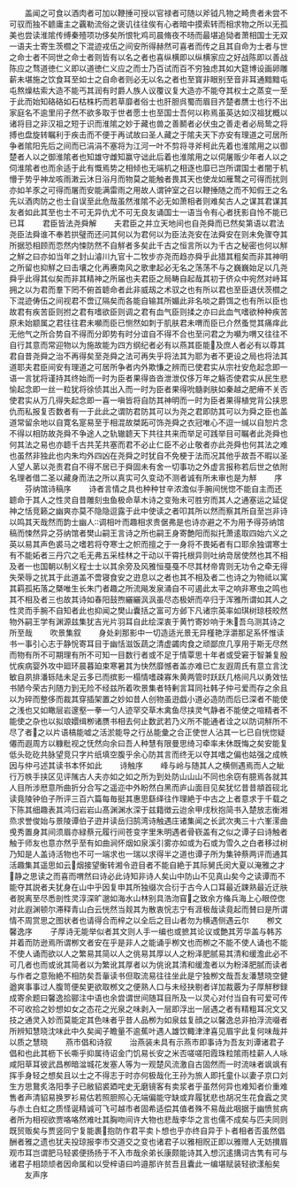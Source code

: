 <!-- { "loadSidebar": true } -->
　　盖闻之可食以酒肉者可加以鞭捶可授以官禄者可随以斧钺凡物之畸贵者未尝不可驭而独不聼庸主之覊勒流俗之褒讥往往俟有心者暗中摸索转而相求物之所以无孤美也尝读淮隂传缚秦殪项功侈矣所恨牝鸡司晨脩夜不旸而最堪追恸者萧相国士无双一语夫士寄生茨櫩之下混迹戎伍之间安所得赫然可喜者而传之且其自命为士者与世之命士者不同世之命士者则皆有以名之者也喜纵横即以纵横家应之好战陈即以善战陈应之骛道徳仁义即以道徳仁义应之而士乃百试而百不穷独虑其如大筵博设画卵雕薪未堪施之饮食耳至如士之自命者则必无以名之者也至寳非眼别至音非耳通黯黯屯屯熬燥枯索大造不能丐其润有时爵人族人议覆议复大造亦不能夺其权士之蒸变一至于此而始知硌硌如石枯株朽而若草靡者俗士也肝胆呉蜀而眉目齐楚者赝士也行不出家庭名不逾里闬孑然不欲多取于世者愿士也至国士吾何以称焉虽英达如汉祖犹概以诸将目之非汉祖之短于识而淮隂之妙于藏也兽之善鬭者必伏虫之善走者必局鸷之将搏也盘旋转瞩利于疾击而不便于再试故曰圣人藏之于隂夫天下亦安有理道之可居所争者隂阳先后之间而已涓涓不塞将为江河一叶不剪将寻斧柯此先着也淮隂用之以御楚者人以之御淮隂者也知雄守雌知赢守诎此后着也淮隂用之以伺屠贩少年者人以之伺淮隂者也而余适于此有慨焉势之相倾也无端机之相逐也靡已岂所谓国士者闇于机懵于势乎神龙咳雨潄云沐日浴月而物莫之能触者畏其天也使龙如雁鹜之可得而扰则亦如羊豕之可得而屠而安能满雷雨之用故人谓钟室之召以鞭捶随之而不知假王之名先以酒肉防之也士自误至此危哉虽然淮隂不必无如萧相者则难矣古人之谋其君谋其友者如此其至也士不可无异仇尤不可无良友诵国士一语当令有心者抚影自怜不能已已耳
　　君臣皆法尧舜解
　　夫君臣之并立天地间也自尧舜而已然矣第语以君法尧臣法舜谁不奉若拱璧而还问其何以为君何以为臣法尧安在法舜安在则未免骤夺其所据恐相顾而恧然内悚防然不自觧者多矣此千古之恒言所以为千古之秘密也何以觧之觧之曰亦如当年之封山濬川九官十二牧步亦尧而趋亦舜乎此猎其粗矣而非其神明之所留也抑觧之曰击壤之化再赓南风之歌聿起必无名之荡荡不与之巍巍始足以几尧舜乎此得其似矣而非其精神之所届也夫君臣之局畴自起哉其初于侪众中宛然对峙耳拥之以为君而羣下罔不俯首聼命者此非威刼之术驭之也有所以君也至臣退伏茨櫩之下混迹俦伍之间视君不啻辽隔矣而各能自输其所媚此非名啖之爵饵之也有所以臣也故君有疾苦臣则拊之君有嗜欲臣则调之君有血气臣则揉之亦曰此血气嗜欲种种疾苦原未始颛属之君往往君未嚬而臣已恻然如刺于肌肤君未喟而臣已介然蚤觉其痛痒此无他气之所合势自不得而分即势有时分谊自不得不合也至问君之为嚬为喟又往往不自行其意而常迎物以为施故能为四方纲纪者必有以燕其臣能及庶人者必有以尊其君自昔尧舜之治不再得矣至尧舜之法可再失乎将法其为耶为者不更设之局也将法其道耶夫君臣间安有理道之可居所争者内外欺慊之辨而已使君实从宗社安危起念即一语一言犹将谨持其终始而一时为臣者果得沓沓泄泄仅侈万年之觞否使君实从民生悲愉起念即一丝一粒犹将徐侦其出入而一时为臣者果得吮髓剥肤如秦越之肥瘠不关否使君实从万几得失起念即一喜一嗔皆将自防其神明而一时为臣者果得植党背公挟恩仇而私报复否数者有一于此此之谓防君防其可以为尧之君即防其可以为舜之臣也盖道常留余地以自寛名寔易至于相混故桀跖可饰尧舜之衣冠唯心不逗一缄以自恕片念不得以相防故尧舜不争途人之轨辙聼天下共往共来而举足可践举目可瞩者此尧舜也何其法之易也亦聼千古共芜共塞而君不必止仁臣不必止敬者亦此尧舜也何其法之难也虽然非独此也内朱均外四凶在尧舜之时犹自不免梗于法而况其他乎故吾不暇以圣人望人苐以尧责君自不得不居已于舜固未有舍一切事功之外虚言报称若后世之依附名理者借二圣以藏身而法之所以真实可久变动不测者诚有所未审也是为觧
　　序
　　芬纳馆诗稿序
　　诗者言情之具也种种甘辛浓澹似手腕间恍惚不能自主而还聼命于其人之性灵自昔雕刻虫鱼极命草木诗之变殆未可胜穷而其人之通塞运之延促神之恬竞籁之幽爽亦莫不隐隐逗露于此中使读之者叩其所以然而察其所自至岂非诗以鸣其天哉然而韵士幽人调相叶而趣相求贵倨弗是也诗亦避之不为用予得芬纳馆稿而悚然异之芬纳馆者樊山嗣王言诗之所也嗣王身寄艶阳而拟托萧逺取四始六义之英以易其声色裘马之嗜若将夺寒士之帜而擅之于一身将不畏妬者有口耶余独谓寒士有不能妬者三丹穴之毛无弗五采桂林之干动以干霄托根异则吐纳竒居使然也其不相及者一也国朝以制义程士士以其余旁及风雅恒戞戞不尽其材帝胄则无功令之牵无得失荣辱之扰其于此道盖不啻寝食安之逰息以之者也其不相及者二也诗之为物祗以寓其羁孤拓落之槩唯生长朱门者趣之所流飚发泉涌自不可遏此太平之响非寒虫之鸣也其不相及者三也故其诗如春阳鼓煦纚纚沨沨虽尽态极妍而卒归于浑雅所谓如其人之性灵而手腕不自知者此也抑闻之樊山囊括之富可方邺下凡诸宗英率如琪树琼枝皎然物外嗣王学有渊源兹集犹吉光片羽耳自此绘深衷于黄竹寄妙响于朱吾乌测其诗之所至哉
　　吹景集叙
　　身处刹那影中一切造适光景无异槿艳浮灂那足系怀惟读书一事引心志于静恱寄耳目于幽恬滋饭蔬之清虚蠲肉食之顽鄙庶几享用于斯无尽然而物有所不可期理有所不可知一目数行者或不足于情覃思十年者或受窘于智兼复殷忧疾病婴外攻中廻环晨暮廹束寒暑其为快然靡憾者盖亦难已亡友遐周氏有意立言沈敏自夙排潘轹陆未足云多已而摈影一榻情嗜疎寡朱黄两管时跃跃几格间凡以勇效怯书陋今荣古刋随力到无险不经兹所着吹景集者特剰言耳同社韩子仲弓爱而存之余且以为碎而整侈而裁其穿插架置之妙如昔人创物虽逰戯小道必造防而后已深者不能使之浅也又如瞰层岩邃壑一拳一勺人迹罕交草木禽鱼尽挟灵气静者不能使之喧精者不能使之杂也以拟琅嬛缉栁诸赝书相去何止数武若乃义所不能通者诠之以防词觧所不尽了者之以片语槁能嘘之活淤能导之行丛能彚之合正使世人沾其一匕已自恍惚疑僊而遐周方以糠粃视之怃然向余曰吾人种慧有限曼思绮习牵率未休既悔之矣安能复低头矻矻共脉望竞只字片纸填空腹乎余心防其言而终无以夺其嗜之偏也姑强之成帙因与仲弓述其读书本怀如此
　　诗触序
　　峰与岭与随其人之横侧遇焉而人之眦行万帙手挟区见评隲古人夫亦如之如之所为到处防山山山不同也余窃有臆焉各就其人目所涉厯意所曲折分合写之遥迩中外盼然白黑而庐山面目见矣犹忆昔昔頫首砚北读竟陵钟伯子所评三百六篇每毎挺其惠思繇绎往作理絶于中古之上者意求于千载之下陈其细趣表其鸿归岩岩山髙渊渊水深于兹籍徴云迨余甲戌秋抱简书入楚放志衡湘烝求誉俊始与景陵谭伯子逰并读岳归鹄湾诗触遇庄诸集闻之长武次夷三十六峯潆曲曵秀置身其间须眉亦緑蔡元履行间苍变字里朱明遇者骨嵚盖有之似之谭子曰诗触者触于师友也意亦然乎至有如曲涧怀烟如泉溪引雾亦如或为石或为雪久之白者移过树乃知是人盖诗活物也不可一端求也一瑞以求得半之道也谭子所为集钟蔡两评而通其活趣集其遥思如云烟接望衡转湘令逰目者不能自絶于其际舅氏闵大夏以淹雅之才静之思读之而喜而喟然曰诗必此诗知非诗人矣山中防山不见真山矣今之读谭而不能夺其説者夫犹身在山中乎因复申其所独缀次合衍于古今人口耳最近踈熟最近迂肤者脱离至尽悉剖性灵淳深旷邈如海水山林别具浩沕窅之致余方偹兵海上心眼倥偬对此遐渊顿尔滞释青山白云恍然当觌其为散衷恱志宁有涯极哉读竟起而賛曰是所谓情不周赏思之图状者也请得合而梓之以全后之目山者勿为横遇侧遇云尔
　　栁文馨逸序
　　子厚诗无能举似者其文则人手一编也或摭其论议或艶其芳华盖与韩苏并着而防逊焉所谓栁文者安在乎是非人之能诵乎栁文也而栁之不能不使人诵也不能不使人诵而欲以人之繁易其简以人之佻易其厚以人之粉泽肥腻易其清和缓澹此必不可几者也而或讹其简者以为繁讹其厚者以为佻讹其清和缓澹者以为粉泽肥腻而读者与作者之意殆絶不相防矣吾軰读书但取流易往往坐此是宁独栁文哉吾友潘慧晓空健遒爽事事过人腹笥便矣更欲取桞文之便熟人口与未经抉剔者详加裁覈为子厚觧秽録成寄余题曰馨逸拾郦注中语也余尝谓世间随耳目所及一以灵心对付当自有可爱可传不可收拾之妙想如女之态花之光泉之味剥入一层即浮出一层遇之者有精粗耳况文又技之通灵入妙而莫能定其色味者乎昔人品栁为如泉兹复顔之以馨逸总非拍浮流啜者所辨知慧晓沈味此中久矣闻子瞻量不逾蕉叶遇人雄饮輙津津喜见眉宇此复何味哉并以质之慧晓
　　燕市倡和诗叙
　　治燕装未具有示燕市即事诗为吾友刘谭诸君子倡和也此其枥下长嘶乎抑属待诏金门饥易长安之米否嗟嗟阳霞珠粒隂雨桂薪人人咏咸阳草耳彼武昌栁暗湓城花发塞人等为一观楚风流激自古固然而一时流味者飒飒有挥手身轻之想矣且以士之不得志于时亦何极哉化王孙为旅人即托童仆以妻子京口刘生方思鵞炙洛阳季子已敝貂裘廼咤史无磨镜客有卖浆者乎虽然何异也难知者价重难售者声清貂易换罗衫易估若照胆照心无端偏能守缺或弃履犹悲也胡况生花食蠧之灵与赤土白虹之质怪诞精诚可飞可越市者固希适偿其值者殊不易哉此咽据于幽愤贫病者所为相视欲贾咯咯然难吐其胸吻间许大物也悲哉李华之言也儒不成矣与匹夫同则既贸贩矣与贾竖同宁复能裹抱防作君平卖卜想也乎亦终自异于卜者相者否虽然倡酬者雅之遗也犹夫投琼报李市交道交之变也诸君子以雅相贶正即以雅赠人无妨攅眉观市耳岂谓肥马轻裘便扬扬于不入市哉余弟长康颇能诗其入想沉逺搆词古隽有可与诸君子相颉颃者因命属和以受梓语曰吟邉那许贫吾且囊此一编堪赋装轻欲漾船矣
　　友声序
